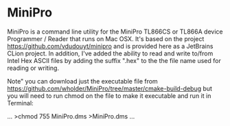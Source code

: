 # MiniPro
MiniPro is a command line utility for the MiniPro TL866CS or TL866A device Programmer / Reader that runs on Mac OSX.  It's based on the project https://github.com/vdudouyt/minipro and is provided here as a JetBrains CLion project.  In addition, I've added the ability to read and write to/from Intel Hex ASCII files by adding the suffix ".hex" to the the file name used for reading or writing.


Note" you can download just the executable file from https://github.com/wholder/MiniPro/tree/master/cmake-build-debug but you will need to run chmod on the file to make it executable and run it in Terminal:

...
	>chmod 755 MiniPro.dms
	>MiniPro.dms
...